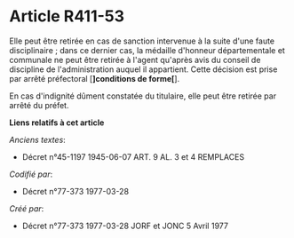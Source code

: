 # Article R411-53

Elle peut être retirée en cas de sanction intervenue à la suite d'une faute disciplinaire ; dans ce dernier cas, la médaille
d'honneur départementale et communale ne peut être retirée à l'agent qu'après avis du conseil de discipline de
l'administration auquel il appartient. Cette décision est prise par arrêté préfectoral [**]conditions de forme[**].

En cas d'indignité dûment constatée du titulaire, elle peut être retirée par arrêté du préfet.

**Liens relatifs à cet article**

_Anciens textes_:

  - Décret n°45-1197 1945-06-07 ART. 9 AL. 3 et 4 REMPLACES

_Codifié par_:

  - Décret n°77-373 1977-03-28

_Créé par_:

  - Décret n°77-373 1977-03-28 JORF et JONC 5 Avril 1977
